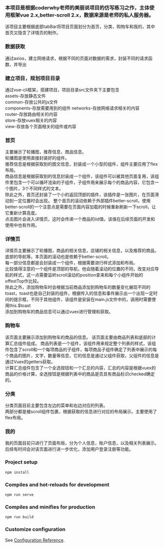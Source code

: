 ### 本项目是根据coderwhy老师的美丽说项目的仿写练习之作，主体使用框架vue 2.x,better-scroll 2.x，数据来源是老师的私人服务器。
该项目主要根据底部tabBar将项目页面划分为首页，分类，购物车和我的，其中首页又隐含了详情页的制作。
### 数据获取
通过axios，建立网络请求，根据不同的页面对数据的需求，封装不同的请求函数，并导出
### 建立项目，规划项目目录
通过vue-cli框架，搭建项目，项目目录src文件夹下主要包含  
assets-存放静态文件  
common-存放公共的js文件  
components-存放需要用到的组件 
networks-存放网络请求相关的内容  
router-存放路由相关的内容  
store-存放vuex相关的内容  
view-存放各个页面相关的组件或内容  
### 首页
主要展示了轮播图，推荐信息，商品信息。  
轮播图是使用直接封装好的组件。  
推荐信息是根据获取到的图文信息，封装成一个小型的组件，组件主要应用了flex布局。   
商品信息是根据获取到的信息封装成一个组件，该组件可以被其他页面复用，该组件里包含一个可以循环渲染的子组件，子组件用来展示每个的商品内容，它包含一个图片，3个不同样式的文本。  
除此之外，首页还封装了一个小的返回顶部的插件，该插件是一张图片，在页面滑动到一定位置时会出现。
整个首页的滚动依赖于外部插件better-scroll，使用better-scroll的一个注意点是需要在页面内容加载的时候重新刷新一下scroll，让它重新计算高度。  
点击图片会进入详情页，这时会传递一个商品的iid值，该值在后续页面的开发和使用中也有作用。
### 详情页
详情页主要展示了轮播图，商品的相关信息，店铺的相关信息，以及推荐的商品，底部的导航等。本页面的滚动也是依赖于better-scroll。   
每一部分信息都是会封装成一个组件，根据需要进行样式添加和布局。  
比较值得注意的一个组件是顶部的导航，他会随着滚动的位置的不同，改变对应导航的样式，这一点需要监听scroll滚动的position拿来和每个小组件开始的offestTop作比较。  
除此之外，添加购物车时会根据当前商品添加到购物车的数量变化展现不同的toast，toast也是自己封装的组件，根据传入的信息和事件展示出一个出现一定时间的提示框，不同于其他组件，该组件是安装在main.js文件中的，调用时需要使用this.$toast  
添加到购物车的商品信息可以通过vuex进行管理和获取。
###  购物车
该页面主要展示添加到购物车的商品的信息。
该页面主要由商品列表和底部的计算汇总组件组成。
商品列表是一个组件，该组件用来规定整个列表的样式，该组件包含了scroll和一个每项商品的子组件，每项商品子组件确定了列表中展示的每个商品的图片，文字，数量等信息，它的信息是通过父组件获取，父组件的信息是通过Vuex的getters获取。  
计算汇总组件包含了一个全选按钮和一个汇总的内容，汇总的内容是根据vuex的商品的价格计算，全选按钮是根据列表中的商品是否具有商品标识checked确定的。
### 分类
分类页面目前主要包含左边的菜单和右边对应的列表。  
两部分都是被scroll组件包裹，根据获取的信息进行对应的布局展示。主要使用了flex布局。
### 我的
我的页面目前只进行了页面布局，分为个人信息，账户信息，以及相关列表展示。  
后续有时间会对该页面进行进一步优化，添加用户登录注册等功能。
### Project setup
```
npm install
```

### Compiles and hot-reloads for development
```
npm run serve
```

### Compiles and minifies for production
```
npm run build
```

### Customize configuration
See [Configuration Reference](https://cli.vuejs.org/config/).
